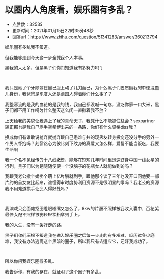 # 以圈内人角度看，娱乐圈有多乱？
- 点赞数：32535
- 更新时间：2021年01月15日22时35分48秒
- 回答url：https://www.zhihu.com/question/51341283/answer/360213794
<body>
 <p data-pid="ka_PQJ9K">娱乐圈有多乱我不知道。</p>
 <p data-pid="5ZN36wKV">但我能够走到今天这一步全凭我个人本事。</p>
 <p data-pid="yRdE1TXk">黑我的人太多，但是黑子们你们知道我有多努力吗？</p>
 <br>
 <p data-pid="O9hb1LBz">我只是箍了个牙顺带在自己脸上动了几刀而已，为什么黑子们要质疑我的中德混血儿身份，我爸爸是印度人还是德国人碍着你们什么事了？</p>
 <p data-pid="BBoTtZmH">我整容流的是我的血花的是我的钱，我自己都没喊一句疼，没吃你家一口大米，黑子们都不用工作吗为什么整天这么闲一直揪着我不放？</p>
 <p data-pid="nEEzTUeT">上天给我的美貌让我遇上了我的真命天子，我凭什么不能抓住机会？sexpartner转正那也是我自己赤手空拳博出来的一条路，你们有什么资格diss我？</p>
 <p data-pid="zCJXJhXN">换成你们有谁敢说抛弃就抛弃跟自己患难与共的现男友转身投向还没分手的另外一个男人怀抱吗？刻骨铭心为彼此刻下纹身的真爱又怎么样，爱情不能当饭吃，我要生活啊！</p>
 <p data-pid="7uLVJEK6">我一个名不见经传的十八线嫩模，能够在短短几年时间里迅速跻身中国一线女星的行列，黑子们以为是随随便便一个没脑子的花瓶女人就能做到的吗？</p>
 <p data-pid="qy0qi9Km">我跟我老公撒个娇卖个萌上亿片酬就到手，跟他那个谈了三年也没开口问他要一部片约的前女友比起来，谁懂得审时度势利用资源不是很明显的事吗？我老公的资源我不用难道拱手让旁人得好处吗？</p>
 <br>
 <p data-pid="ej1uzeWW">我演戏只会面瘫抠图瞪眼嘟嘴又怎么了，8kw的片酬不照样被我收入囊中，百花奖最佳女配不照样被我轻轻松松拿到手上。</p>
 <p data-pid="LWA6lMxo">我的人生，没有一条好走的路。</p>
 <p data-pid="SdTZYrbe">黑子们你们压根不知道我在进入娱乐圈之后每一步走的有多艰难，经历过多少磨难，我没有办法逃离这个黑暗的圈子，所以我只有去适应它，还好我成功了。</p>
 <br>
 <p data-pid="TPCW7vGG">所以你问我娱乐圈有多乱。</p>
 <p data-pid="s-DRWzre">我告诉你，有我的存在，就证明了这个圈子有多乱。</p>
</body>